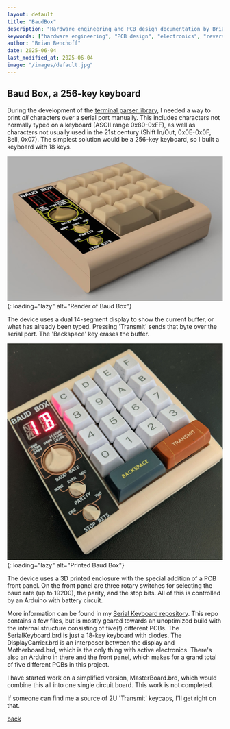 ```yaml
---
layout: default
title: "BaudBox"
description: "Hardware engineering and PCB design documentation by Brian Benchoff"
keywords: ["hardware engineering", "PCB design", "electronics", "reverse engineering"]
author: "Brian Benchoff"
date: 2025-06-04
last_modified_at: 2025-06-04
image: "/images/default.jpg"
---
```

## Baud Box, a 256-key keyboard

During the development of the [terminal parser library](/pages/parser.html), I needed a way to print *all* characters over a serial port manually. This includes characters not normally typed on a keyboard (ASCII range 0x80-0xFF), as well as characters not usually used in the 21st century (Shift In/Out, 0x0E-0x0F, Bell, 0x07). The simplest solution would be a 256-key keyboard, so I built a keyboard with 18 keys.

![Render of Baud Box](/images/BaudBox.jpg){: loading="lazy" alt="Render of Baud Box"}

The device uses a dual 14-segment display to show the current buffer, or what has already been typed. Pressing 'Transmit' sends that byte over the serial port. The 'Backspace' key erases the buffer.

![Printed Baud Box](/images/BaudBoxReal.jpg){: loading="lazy" alt="Printed Baud Box"}

The device uses a 3D printed enclosure with the special addition of a PCB front panel. On the front panel are three rotary switches for selecting the baud rate (up to 19200), the parity, and the stop bits. All of this is controlled by an Arduino with battery circuit.

More information can be found in my [Serial Keyboard repository](https://github.com/bbenchoff/SerialKeybard). This repo contains a few files, but is mostly geared towards an unoptimized build with the internal structure consisting of five(!) different PCBs. The SerialKeyboard.brd is just a 18-key keyboard with diodes. The DisplayCarrier.brd is an interposer between the display and Motherboard.brd, which is the only thing with active electronics. There's also an Arduino in there and the front panel, which makes for a grand total of five different PCBs in this project.

I have started work on a simplified version, MasterBoard.brd, which would combine this all into one single circuit board. This work is not completed.

If someone can find me a source of 2U 'Transmit' keycaps, I'll get right on that.

[back](../)